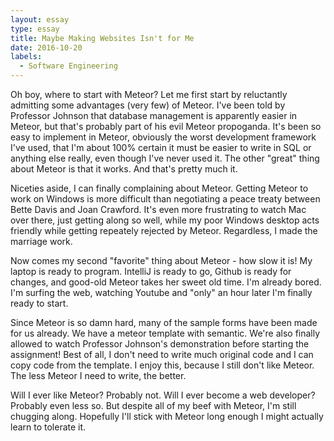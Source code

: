 ```yaml
---
layout: essay
type: essay
title: Maybe Making Websites Isn't for Me
date: 2016-10-20
labels:
  - Software Engineering
---
```


Oh boy, where to start with Meteor?  Let me first start by reluctantly admitting some advantages (very few) of Meteor.  I've been told by Professor Johnson that database management is apparently easier in Meteor, but that's probably part of his evil Meteor propoganda.  It's been so easy to implement in Meteor, obviously the worst development framework I've used, that I'm about 100% certain it must be easier to write in SQL or anything else really, even though I've never used it.  The other "great" thing about Meteor is that it works.  And that's pretty much it.

Niceties aside, I can finally complaining about Meteor.  Getting Meteor to work on Windows is more difficult than negotiating a peace treaty between Bette Davis and Joan Crawford.  It's even more frustrating to watch Mac over there, just getting along so well, while my poor Windows desktop acts friendly while getting repeately rejected by Meteor.  Regardless, I made the marriage work.

Now comes my second "favorite" thing about Meteor - how slow it is!  My laptop is ready to program.  IntelliJ is ready to go, Github is ready for changes, and good-old Meteor takes her sweet old time.  I'm already bored.  I'm surfing the web, watching Youtube and "only" an hour later I'm finally ready to start.

Since Meteor is so damn hard, many of the sample forms have been made for us already.  We have a meteor template with semantic.  We're also finally allowed to watch Professor Johnson's demonstration before starting the assignment!  Best of all, I don't need to write much original code and I can copy code from the template.  I enjoy this, because I still don't like Meteor.  The less Meteor I need to write, the better.

Will I ever like Meteor?  Probably not.  Will I ever become a web developer?  Probably even less so.  But despite all of my beef with Meteor, I'm still chugging along.  Hopefully I'll stick with Meteor long enough I might actually learn to tolerate it.  
